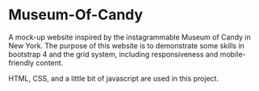 # Museum-Of-Candy
A mock-up website inspired by the instagrammable Museum of Candy in New York. 
The purpose of this website is to demonstrate some skills in bootstrap 4 and the grid system, including responsiveness and mobile-friendly content.

HTML, CSS, and a little bit of javascript are used in this project.
